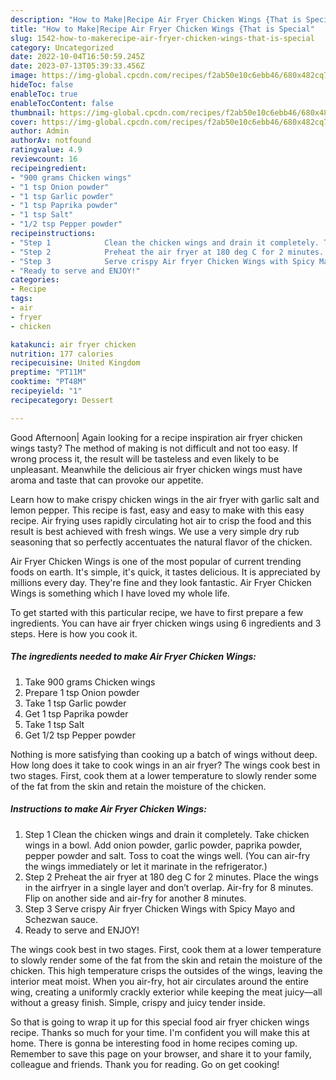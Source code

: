```yaml
---
description: "How to Make|Recipe Air Fryer Chicken Wings {That is Special"
title: "How to Make|Recipe Air Fryer Chicken Wings {That is Special"
slug: 1542-how-to-makerecipe-air-fryer-chicken-wings-that-is-special
category: Uncategorized
date: 2022-10-04T16:50:59.245Z
date: 2023-07-13T05:39:33.456Z
image: https://img-global.cpcdn.com/recipes/f2ab50e10c6ebb46/680x482cq70/air-fryer-chicken-wings-recipe-main-photo.jpg
hideToc: false
enableToc: true
enableTocContent: false
thumbnail: https://img-global.cpcdn.com/recipes/f2ab50e10c6ebb46/680x482cq70/air-fryer-chicken-wings-recipe-main-photo.jpg
cover: https://img-global.cpcdn.com/recipes/f2ab50e10c6ebb46/680x482cq70/air-fryer-chicken-wings-recipe-main-photo.jpg
author: Admin
authorAv: notfound
ratingvalue: 4.9
reviewcount: 16
recipeingredient:
- "900 grams Chicken wings"
- "1 tsp Onion powder"
- "1 tsp Garlic powder"
- "1 tsp Paprika powder"
- "1 tsp Salt"
- "1/2 tsp Pepper powder"
recipeinstructions:
- "Step 1            Clean the chicken wings and drain it completely. Take chicken wings in a bowl. Add onion powder, garlic powder, paprika powder, pepper powder and salt. Toss to coat the wings well. (You can air-fry the wings immediately or let it marinate in the refrigerator.)"
- "Step 2            Preheat the air fryer at 180 deg C for 2 minutes. Place the wings in the airfryer in a single layer and don’t overlap. Air-fry for 8 minutes. Flip on another side and air-fry for another 8 minutes."
- "Step 3            Serve crispy Air fryer Chicken Wings with Spicy Mayo and Schezwan sauce."
- "Ready to serve and ENJOY!"
categories:
- Recipe
tags:
- air
- fryer
- chicken

katakunci: air fryer chicken 
nutrition: 177 calories
recipecuisine: United Kingdom
preptime: "PT11M"
cooktime: "PT48M"
recipeyield: "1"
recipecategory: Dessert

---
```



Good Afternoon| Again looking for a recipe inspiration air fryer chicken wings tasty? The method of making is not difficult and not too easy. If wrong process it, the result will be tasteless and even likely to be unpleasant. Meanwhile the delicious air fryer chicken wings must have aroma and taste that can provoke our appetite.





Learn how to make crispy chicken wings in the air fryer with garlic salt and lemon pepper. This recipe is fast, easy and easy to make with this easy recipe. Air frying uses rapidly circulating hot air to crisp the food and this result is best achieved with fresh wings. We use a very simple dry rub seasoning that so perfectly accentuates the natural flavor of the chicken.

Air Fryer Chicken Wings is one of the most popular of current trending foods on earth. It's simple, it's quick, it tastes delicious. It is appreciated by millions every day. They're fine and they look fantastic. Air Fryer Chicken Wings is something which I have loved my whole life.


To get started with this particular recipe, we have to first prepare a few ingredients. You can have air fryer chicken wings using 6 ingredients and 3 steps. Here is how you cook it.

<!--inarticleads1-->

##### The ingredients needed to make Air Fryer Chicken Wings:

1. Take 900 grams Chicken wings
1. Prepare 1 tsp Onion powder
1. Take 1 tsp Garlic powder
1. Get 1 tsp Paprika powder
1. Take 1 tsp Salt
1. Get 1/2 tsp Pepper powder


Nothing is more satisfying than cooking up a batch of wings without deep. How long does it take to cook wings in an air fryer? The wings cook best in two stages. First, cook them at a lower temperature to slowly render some of the fat from the skin and retain the moisture of the chicken. 

<!--inarticleads2-->

##### Instructions to make Air Fryer Chicken Wings:

1. Step 1            Clean the chicken wings and drain it completely. Take chicken wings in a bowl. Add onion powder, garlic powder, paprika powder, pepper powder and salt. Toss to coat the wings well. (You can air-fry the wings immediately or let it marinate in the refrigerator.)
1. Step 2            Preheat the air fryer at 180 deg C for 2 minutes. Place the wings in the airfryer in a single layer and don’t overlap. Air-fry for 8 minutes. Flip on another side and air-fry for another 8 minutes.
1. Step 3            Serve crispy Air fryer Chicken Wings with Spicy Mayo and Schezwan sauce.
1. Ready to serve and ENJOY!

The wings cook best in two stages. First, cook them at a lower temperature to slowly render some of the fat from the skin and retain the moisture of the chicken. This high temperature crisps the outsides of the wings, leaving the interior meat moist. When you air-fry, hot air circulates around the entire wing, creating a uniformly crackly exterior while keeping the meat juicy—all without a greasy finish. Simple, crispy and juicy tender inside. 

So that is going to wrap it up for this special food air fryer chicken wings recipe. Thanks so much for your time. I'm confident you will make this at home. There is gonna be interesting food in home recipes coming up. Remember to save this page on your browser, and share it to your family, colleague and friends. Thank you for reading. Go on get cooking!
